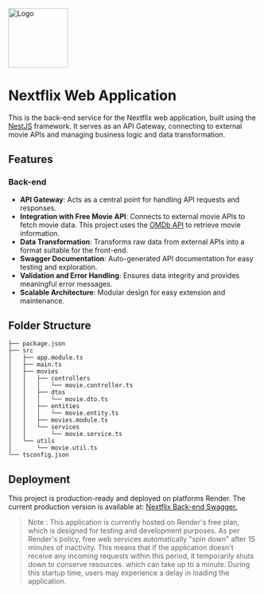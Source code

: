 <img src="https://images.ctfassets.net/y2ske730sjqp/821Wg4N9hJD8vs5FBcCGg/9eaf66123397cc61be14e40174123c40/Vector__3_.svg?w=460" width="120" alt="Logo" />

<br>

# Nextflix Web Application

This is the back-end service for the Nextflix web application, built using the [NestJS](https://nestjs.com/) framework. It serves as an API Gateway, connecting to external movie APIs and managing business logic and data transformation.

## Features

### Back-end
- **API Gateway**: Acts as a central point for handling API requests and responses.
- **Integration with Free Movie API**: Connects to external movie APIs to fetch movie data. This project uses the [OMDb API](https://www.omdbapi.com/) to retrieve movie information.
- **Data Transformation**: Transforms raw data from external APIs into a format suitable for the front-end.
- **Swagger Documentation**: Auto-generated API documentation for easy testing and exploration.
- **Validation and Error Handling**: Ensures data integrity and provides meaningful error messages.
- **Scalable Architecture**: Modular design for easy extension and maintenance.


## Folder Structure

```tree
├── package.json
├── src
│   ├── app.module.ts
│   ├── main.ts
│   ├── movies
│   │   ├── controllers
│   │   │   └── movie.controller.ts
│   │   ├── dtos
│   │   │   └── movie.dto.ts
│   │   ├── entities
│   │   │   └── movie.entity.ts
│   │   ├── movies.module.ts
│   │   └── services
│   │       └── movie.service.ts
│   └── utils
│       └── movie.util.ts
└── tsconfig.json
```

## Deployment
This project is production-ready and deployed on platforms  Render. The current production version is available at: [Nextflix Back-end Swagger.](https://bff-nextflix.onrender.com/swagger)

> Note : This application is currently hosted on Render's free plan, which is designed for testing and development purposes. As per Render's policy, free web services automatically "spin down" after 15 minutes of inactivity. This means that if the application doesn't receive any incoming requests within this period, it temporarily shuts down to conserve resources. which can take up to a minute. During this startup time, users may experience a delay in loading the application.